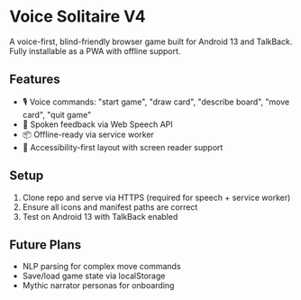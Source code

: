 # Voice Solitaire V4

A voice-first, blind-friendly browser game built for Android 13 and TalkBack. Fully installable as a PWA with offline support.

## Features
- 🎙️ Voice commands: "start game", "draw card", "describe board", "move card", "quit game"
- 🧠 Spoken feedback via Web Speech API
- 📦 Offline-ready via service worker
- 🦯 Accessibility-first layout with screen reader support

## Setup
1. Clone repo and serve via HTTPS (required for speech + service worker)
2. Ensure all icons and manifest paths are correct
3. Test on Android 13 with TalkBack enabled

## Future Plans
- NLP parsing for complex move commands
- Save/load game state via localStorage
- Mythic narrator personas for onboarding

